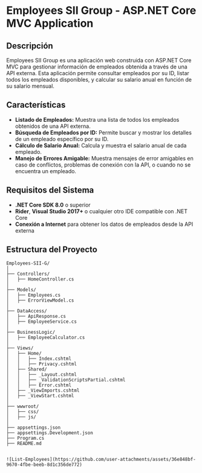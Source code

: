 # Employees SII Group - ASP.NET Core MVC Application

## Descripción

Employees SII Group es una aplicación web construida con ASP.NET Core MVC para gestionar información de empleados obtenida a través de una API externa. Esta aplicación permite consultar empleados por su ID, listar todos los empleados disponibles, y calcular su salario anual en función de su salario mensual.

## Características

- **Listado de Empleados:** Muestra una lista de todos los empleados obtenidos de una API externa.
- **Búsqueda de Empleados por ID:** Permite buscar y mostrar los detalles de un empleado específico por su ID.
- **Cálculo de Salario Anual:** Calcula y muestra el salario anual de cada empleado.
- **Manejo de Errores Amigable:** Muestra mensajes de error amigables en caso de conflictos, problemas de conexión con la API, o cuando no se encuentra un empleado.

## Requisitos del Sistema

- **.NET Core SDK 8.0** o superior
- **Rider**, **Visual Studio 2017+** o cualquier otro IDE compatible con .NET Core
- **Conexión a Internet** para obtener los datos de empleados desde la API externa

## Estructura del Proyecto

```plaintext
Employees-SII-G/
│
├── Controllers/
│   ├── HomeController.cs
│
├── Models/
│   ├── Employees.cs
│   ├── ErrorViewModel.cs
│
├── DataAccess/
│   ├── ApiResponse.cs
│   ├── EmployeeService.cs
│
├── BusinessLogic/
│   ├── EmployeeCalculator.cs
│
├── Views/
│   ├── Home/
│   │   ├── Index.cshtml
│   │   ├── Privacy.cshtml
│   ├── Shared/
│   │   ├── _Layout.cshtml
│   │   ├── _ValidationScriptsPartial.cshtml
│   │   ├── Error.cshtml
│   ├── _ViewImports.cshtml
│   ├── _ViewStart.cshtml
│
├── wwwroot/
│   ├── css/
│   ├── js/
│
├── appsettings.json
├── appsettings.Development.json
├── Program.cs
├── README.md


![List-Employees](https://github.com/user-attachments/assets/36e848bf-9670-4fbe-beeb-8d1c356de772)
